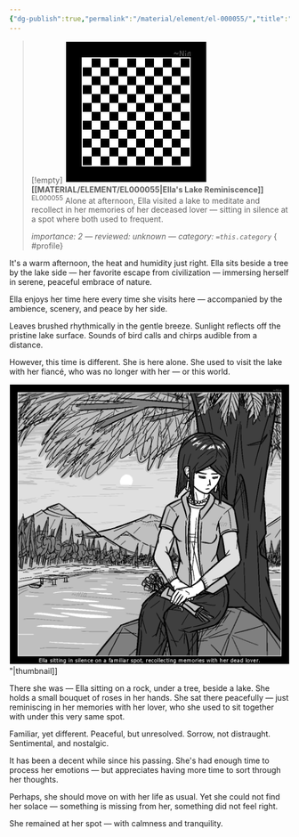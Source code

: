 ```yaml
---
{"dg-publish":true,"permalink":"/material/element/el-000055/","title":"Ella's Lake Reminiscence","tags":["-element"]}
---
```


>[!empty]
> ![RESOURCE/ASSET/OTHER/PlaceholderIcon.png|icon](/img/user/RESOURCE/ASSET/OTHER/PlaceholderIcon.png) <b class="title">[[MATERIAL/ELEMENT/EL000055\|Ella's Lake Reminiscence]]</b> <sup class="title">EL000055</sup> <b> </b>
> Alone at afternoon, Ella visited a lake to meditate and recollect in her memories of her deceased lover — sitting in silence at a spot where both used to frequent.
> 
> <i class="small">importance: 2 — reviewed: unknown — category: `=this.category`</i>
{ #profile}


It's a warm afternoon, the heat and humidity just right. Ella sits beside a tree by the lake side — her favorite escape from civilization — immersing herself in serene, peaceful embrace of nature.

Ella enjoys her time here every time she visits here — accompanied by the ambience, scenery, and peace by her side.

Leaves brushed rhythmically in the gentle breeze. Sunlight reflects off the pristine lake surface. Sounds of bird calls and chirps audible from a distance.

However, this time is different. She is here alone. She used to visit the lake with her fiancé, who was no longer with her — or this world.

![PICTURE_Ella-reminiscing-former-partner_THUMBNAIL_cg003-dt2501-scElla.png|icon](/img/user/RESOURCE/ASSET/ARTWORK/PICTURE_Ella-reminiscing-former-partner_THUMBNAIL_cg003-dt2501-scElla.png)"|thumbnail]]

There she was — Ella sitting on a rock, under a tree, beside a lake. She holds a small bouquet of roses in her hands. She sat there peacefully — just reminiscing in her memories with her lover, who she used to sit together with under this very same spot.

Familiar, yet different. Peaceful, but unresolved. Sorrow, not distraught. Sentimental, and nostalgic.

It has been a decent while since his passing. She's had enough time to process her emotions — but appreciates having more time to sort through her thoughts.

Perhaps, she should move on with her life as usual. Yet she could not find her solace — something is missing from her, something did not feel right.

She remained at her spot — with calmness and tranquility.
